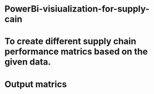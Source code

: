 # PowerBi-visiualization-for-supply-cain
# To create different supply chain performance matrics based on the given data.
# Output matrics 
